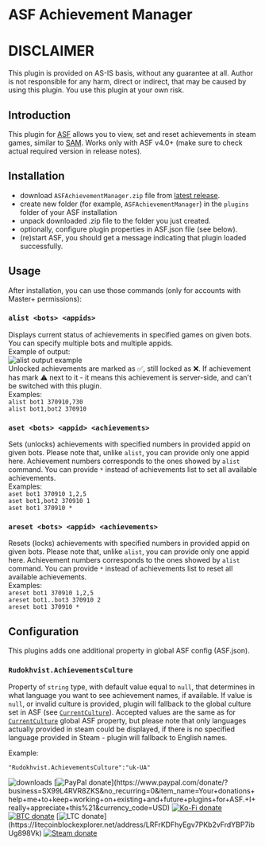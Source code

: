 # ASF Achievement Manager

# DISCLAIMER
This plugin is provided on AS-IS basis, without any guarantee at all. Author is not responsible for any harm, direct or indirect, that may be caused by using this plugin. You use this plugin at your own risk.

## Introduction 
This plugin for [ASF](https://github.com/JustArchiNET/ArchiSteamFarm/) allows you to view, set and reset achievements in steam games, similar to [SAM](https://github.com/gibbed/SteamAchievementManager). Works only with ASF v4.0+ (make sure to check actual required version in release notes). 

## Installation
- download `ASFAchievementManager.zip` file from [latest release](https://github.com/CatPoweredPlugins/ASF-Achievement-Manager/releases/latest).
- create new folder (for example, `ASFAchievementManager`) in the `plugins` folder of your ASF installation
- unpack downloaded .zip file to the folder you just created.
- optionally, configure plugin properties in ASF.json file (see below).
- (re)start ASF, you should get a message indicating that plugin loaded successfully. 

## Usage
After installation, you can use those commands (only for accounts with Master+ permissions):

### `alist <bots> <appids>`
Displays current status of achievements in specified games on given bots. You can specify multiple bots and multiple appids.<br/>
Example of output:<br/>
![alist output example](https://i.imgur.com/IiRnH81.png)<br/>
Unlocked achievements are marked as ✅, still locked as ❌. If achievement has mark ⚠️ next to it - it means this achievement is server-side, and can't be switched with this plugin.<br/>
Examples:<br/>
  `alist bot1 370910,730`<br/>
  `alist bot1,bot2 370910`
  
### `aset <bots> <appid> <achievements>`
Sets (unlocks) achievements with specified numbers in provided appid on given bots. Please note that, unlike `alist`, you can provide only one appid here. Achievement numbers corresponds to the ones showed by `alist` command. You can provide `*` instead of achievements list to set all available achievements.<br/>
Examples:<br/>
  `aset bot1 370910 1,2,5`<br/>
  `aset bot1,bot2 370910 1`<br/>
  `aset bot1 370910 *`
  
### `areset <bots> <appid> <achievements>`
Resets (locks) achievements with specified numbers in provided appid on given bots. Please note that, unlike `alist`, you can provide only one appid here. Achievement numbers corresponds to the ones showed by `alist` command. You can provide `*` instead of achievements list to reset all available achievements.<br/>
Examples:<br/>
  `areset bot1 370910 1,2,5`<br/>
  `areset bot1..bot3 370910 2`<br/>
  `areset bot1 370910 *`

## Configuration
This plugins adds one additional property in global ASF config (ASF.json).

### `Rudokhvist.AchievementsCulture`
Property of `string` type, with default value equal to `null`, that determines in what language you want to see achievement names, if available. If value is `null`, or invalid culture is provided, plugin will fallback to the global culture set in ASF (see [`CurrentCulture`](https://github.com/JustArchiNET/ArchiSteamFarm/wiki/Configuration#currentculture)).
Accepted values are the same as for [`CurrentCulture`](https://github.com/JustArchiNET/ArchiSteamFarm/wiki/Configuration#currentculture) global ASF property, but please note that only languages actually provided in steam could be displayed, if there is no specified language provided in Steam - plugin will fallback to English names.

Example:

`"Rudokhvist.AchievementsCulture":"uk-UA"`


![downloads](https://img.shields.io/github/downloads/CatPoweredPlugins/ASFAchievementManager/total.svg?style=social)
[![PayPal donate](https://img.shields.io/badge/PayPal-donate-00457c.svg?logo=paypal&logoColor=rgb(1,63,113))](https://www.paypal.com/donate/?business=SX99L4RVR8ZKS&no_recurring=0&item_name=Your+donations+help+me+to+keep+working+on+existing+and+future+plugins+for+ASF.+I+really+appreciate+this%21&currency_code=USD)
[![Ko-Fi donate](https://img.shields.io/badge/Ko%E2%80%91Fi-donate-ef5d5a.svg?logo=ko-fi)](https://ko-fi.com/rudokhvist)
[![BTC donate](https://img.shields.io/badge/BTC-donate-f7931a.svg?logo=bitcoin)](https://www.blockchain.com/explorer/addresses/btc/bc1q8f3zcss5j6gq7hpvum0nzxvfgnm5f8mtxflfxh)
[![LTC donate](https://img.shields.io/badge/LTC-donate-485fc7.svg?logo=litecoin&logoColor=rgb(92,115,219))](https://litecoinblockexplorer.net/address/LRFrKDFhyEgv7PKb2vFrdYBP7ibUg898Vk)
[![Steam donate](https://img.shields.io/badge/Steam-donate-000000.svg?logo=steam)](https://steamcommunity.com/tradeoffer/new/?partner=95843925&token=NTWfCz_R)
